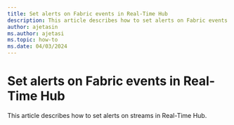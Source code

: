 ```yaml
---
title: Set alerts on Fabric events in Real-Time Hub
description: This article describes how to set alerts on Fabric events in Real-Time Hub.
author: ajetasin
ms.author: ajetasi
ms.topic: how-to
ms.date: 04/03/2024
---
```


# Set alerts on Fabric events in Real-Time Hub
This article describes how to set alerts on streams in Real-Time Hub.
